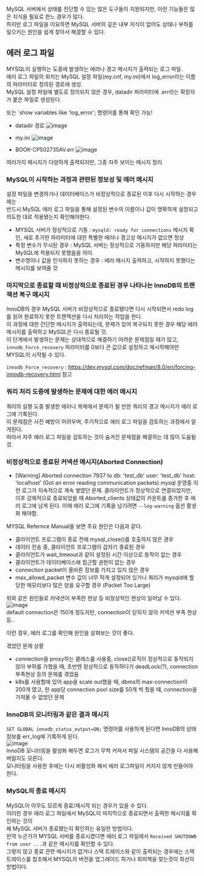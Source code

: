 MySQL 서버에서 상태를 진단할 수 있는 많은 도구들이 지원되지만, 이런 기능들은 많은 지식을 필요로 한느 경우가 많다.  
하지만 로그 파일을  이요하면 MySQL 서버의 깊은 내부 지식이 없어도 상태나 부하를 일으키는 원인을 쉽게 찾아서 해결할 수 있다.  

## 에러 로그 파일
MYSQL이 실행하는 도중에 발생하는 에러나 경고 메시지가 출력되는 로그 파일.  
에러 로그 파일의 위치는 MySQL 설정 파일(my.cnf, my.ini)에서 log_error라는 이름의 파라미터로 정의된 경로에 생성.  
MySQL 설정 파일에 별도로 정의되지 않은 경우, datadir 파라미터에 .err라는 확장자가 붙은 파일로 생성된다.  

또는 `show variables like 'log_error'; 명령어를 통해 확인 가능!  

* datadir 경로
![image](https://github.com/RealMySQL-Study/REAL_MYSQL_STUDY/assets/67637716/60bc7171-e1ed-4590-9b77-4a9eb254f5e5)  

* my.ini
![image](https://github.com/RealMySQL-Study/REAL_MYSQL_STUDY/assets/67637716/50c0b498-d32d-4af6-81f9-6813a70a40d5)  

* BOOK-CP502735AV.err
![image](https://github.com/RealMySQL-Study/REAL_MYSQL_STUDY/assets/67637716/3193fffd-7d5a-4ad4-99b2-98dce79b721e)

여러가지 메시지가 다양하게 출력되지만, 그중 자주 보이는 메시지 정리  
### MySQL이 시작하는 과정과 관련된 정보성 및 에러 메시지
설정 파일을 변경하거나 데이터베이스가 비정상적으로 종료된 이후 다시 시작하는 경우에는  
반드시 MySQL 에러 로그 파일을 통해 설정된 변수의 이름이나 값이 명확하게 설정되고 의도한 대로 적용됐는지 확인해야한다.  
* MYSQL 서버가 정상적으로 기동 : `mysqld: ready for connections` 메시지 확인, 새로 추가한 파라미터에 대한 특별한 에러나 경고성 메시지가 없으면 정상
* 특정 변수가 무시된 경우 : MySQL 서버는 정상적으로 기동하지만 해당 파라미터는 MySQL에 적용되지 못했음을 의미.
* 변수명이나 값을 인식하지 못하는 경우 : 에러 메시지 출력하고, 시작하지 못했다는 메시지를 보여줄 것

### 마지막으로 종료할 때 비정상적으로 종료된 경우 나타나는 InnoDB의 트랜잭션 복구 메시지
InnoDB의 경우 MySQL 서버가 비정상적으로 종료됐다면 다시 시작되면서 redo log를 읽어 완료하지 못한 트랜잭션을 다시 처리하는 작업을 한다.  
이 과정에 대한 간단한 메시지가 출력되는데, 문제가 있어 복구되지 못한 경우 해당 에러 메시지를 출력하고 MySQL은 다시 종료될 것.  
이 단계에서 발생하는 문제는 상대적으로 해결하기 어려운 문제점일 때가 많고, `innodb_Force_recovery` 파라미터를 0보다 큰 값으로 설정하고 재시작해야만 MYSQL이 시작될 수 있다.  

`innodb_Force_recovery` :  https://dev.mysql.com/doc/refman/8.0/en/forcing-innodb-recovery.html 참고  

### 쿼리 처리 도중에 발생하는 문제에 대한 에러 메시지
쿼리의 실핻 도중 발생한 에러나 복제에서 문제가 될 만한 쿼리의 경고 메시지가 에러 로그에 기록된다.  
이 문제점은 사전 예방이 어려우며, 주기적으로 에러 로그 파일을 검토하는 과정에서 알게된다.  
따라서 자주 에러 로그 파일을 검토하는 것이 숨겨진 문제점을 해결하는 데 많이 도움될 것.  


### 비정상적으로 종료된 커넥션 메시지(Aborted Connection)
* [Warning] Aborted connection 7937 to db: 'test_db' user: 'test_db' host: 'localhost' (Got an error reading communication packets)
  mysql 운영중 이런 로그가 지속적으로 계속 쌓였던 문제.
클라이언트가 정상적으로 연결되었지만, 이후 강제적으로 종료되었을 때 Aborted_clients 상태값의 카운트를 증가한 후 에러 로그에 남게 된다.
이때 에러 로그에 기록을 남기려면 `--log-warning` 옵션 활셩화 해야함.

MYSQL Refernce Manual을 보면 주요 원인은 다음과 같다.  
* 클라이언트 프로그램이 종료 전에 mysql_close()를 호출하지 않은 경우
* 데이터 전송 중, 클라이언트 프로그램이 갑자기 종료된 경우
* 클라이언트가 wait_timeout과 같이 설정된 시간 이상으로 동작이 없는 경우
* 클라이언트가 데이터베이스에 접근할 권한이 없는 경우
* connection packet이 올바른 정보를 가지고 있지 않은 경우
* max_allowd_packet 변수 값이 너무 작게 설정되어 있거나 쿼리가 mysqld에 할당한 메모리보다 많은 양을 요구할 경우 (Packet Too Large)

위와 같은 원인들로 커녁션이 부족한 현상 등 비정상적인 현상이 일어날 수 있다.  
![image](https://github.com/RealMySQL-Study/REAL_MYSQL_STUDY/assets/67637716/c33cf9ec-ffff-4601-908a-7813b70df31c)  
default connection은 150개 정도지만, connection이 닫히지 않아 커넥션 부족 현상 등..  

이런 경우, 에러 로그를 확인해 원인을 살펴보는 것이 좋다.  

겪었던 문제 상황
* connection을 proxy하는 클래스를 사용중, close()로직이 정상적으로 동작되지 않아 부하를 가했을 때, 초반엔 정상적으로 동작하다가 deadLock(?), connection 부족현상 등의 문제를 겪었음
* k8s를 사용함에 있어 app을 scale out했을 때, dbms의 max-connection이 200개 였고, 한 app당 connection pool size를 50개 씩 줬을 때, connection을 가져올 수 없었던 문제


### InnoDB의 모니터링과 같은 결과 메시지
`SET GLOBAL innodb_status_output=ON;` 명령어를 사용하게 된다면 InnoDB의 상태 정보를 err_log에 기록하게 된다.  
![image](https://github.com/RealMySQL-Study/REAL_MYSQL_STUDY/assets/67637716/29182089-bca8-4d2c-ab72-6735296cf6e4)  
InnoDB 모니터링을 활성화 해두면 로그가 무척 커져서 파일 시스템의 공간을 다 사용해 버릴지도 모른다.  
모니터링을 사용한 후에는 다시 비활성화 해서 에러 로그파일이 커지지 않게 만들어야 한다.  

### MySQL의 종료 메시지
MySQL이 아무도 모르게 종료/재시작 되는 경우가 있을 수 있다.  
이러한 경우 에러 로그 파일에서 MySQL이 마지막으로 종료되면서 출력한 메시지를 확인하는 것이  
왜 MySQL 서버가 종료됐는지 확인하는 유일한 방법이다.  
만약 누군가가 MYSQL 서버를 종료시켰다면 에러 로그 파일에서 `Received SHUTDOWN from user ...`과 같은 메시지를 확인할 수 있다.  
그렇지 않고 종료 관련 메시지가 없거나 스택 트레이스와 같이 출력되는 경우에는 스택트레이스를 참조해서 MYSQL의 버전을 업그레이드 하거나 회피책을 찾는것이 
최선의 방법이다.  











  
